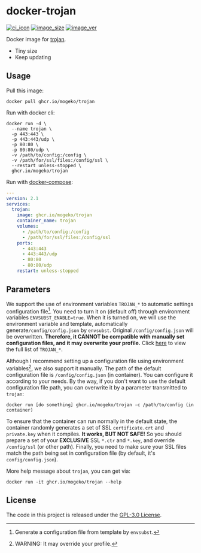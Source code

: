 # docker-trojan

[![ci_icon]][ci_link] [![image_size]][docker_link] [![image_ver]][docker_link]

Docker image for [trojan][repo_link].

- Tiny size
- Keep updating

## Usage

Pull this image:

```shell
docker pull ghcr.io/mogeko/trojan
```

Run with docker cli:

```shell
docker run -d \
  --name trojan \
  -p 443:443 \
  -p 443:443/udp \
  -p 80:80 \
  -p 80:80/udp \
  -v /path/to/config:/config \
  -v /path/for/ssl/files:/config/ssl \
  --restart unless-stopped \
  ghcr.io/mogeko/trojan
```

Run with [docker-compose]:

```yml
---
version: 2.1
services:
  trojan:
    image: ghcr.io/mogeko/trojan
    container_name: trojan
    volumes:
      - /path/to/config:/config
      - /path/for/ssl/files:/config/ssl
    ports:
      - 443:443
      - 443:443/udp
      - 80:80
      - 80:80/udp
    restart: unless-stopped
```

## Parameters

We support the use of environment variables `TROJAN_*` to automatic settings configuration file[^1]. You need to turn it on (default off) through environment variables `ENVSUBST_ENABLE=true`. When it is turned on, we will use the environment variable and template, automatically generate`/config/config.json` by `envsubst`. Original `/config/config.json` will be overwritten. **Therefore, it CANNOT be compatible with manually set configuration files, and it may overwrite your profile.** Click [here][environment-variables] to view the full list of `TROJAN_*`.

Although I recommend setting up a configuration file using environment variables[^2], we also support it manually. The path of the default configuration file is `/config/config.json` (in container). You can configure it according to your needs. By the way, if you don't want to use the default configuration file path, you can overwrite it by a parameter transmitted to `trojan`:

```shell
docker run [do something] ghcr.io/mogeko/trojan -c /path/to/config (in container)
```

To ensure that the container can run normally in the default state, the container randomly generates a set of SSL `certificate.crt` and `private.key` when it compiles. **It works, BUT NOT SAFE!** So you should prepare a set of your **EXCLUSIVE** SSL `*.ctr` and `*.key`, and override `/config/ssl` (or other path). Finally, you need to make sure your SSL files match the path being set in configuration file (by default, it's `config/config.json`).

More help message about `trojan`, you can get via:

```shell
docker run -it ghcr.io/mogeko/trojan --help
```

## License

The code in this project is released under the [GPL-3.0 License][license].

<!-- footnote -->

[^1]: Generate a configuration file from template by `envsubst`.
[^2]: WARNING: It may override your profile.

<!-- badge -->

[ci_icon]: https://github.com/mogeko/docker-trojan/actions/workflows/auto-update.yml/badge.svg
[image_size]: https://img.shields.io/docker/image-size/mogeko/trojan/latest?logo=docker
[image_ver]: https://img.shields.io/docker/v/mogeko/trojan/latest?label=latest&logo=docker

<!-- links -->
[repo_link]: https://github.com/trojan-gfw/trojan
[ci_link]: https://github.com/mogeko/docker-trojan/actions/workflows/auto-update.yml
[docker_link]: https://github.com/mogeko/docker-trojan/pkgs/container/trojan
[docker-compose]: https://docs.docker.com/compose
[license]: https://github.com/mogeko/docker-trojan/blob/master/LICENSE
[environment-variables]: https://github.com/mogeko/docker-trojan/blob/master/docs/environment-variables.md

